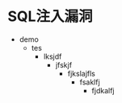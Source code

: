 # SQL注入漏洞



* demo
  * tes
    * lksjdf
      * jfskjf
        * fjkslajfls
          * fsaklfj
            * fjdkalfj